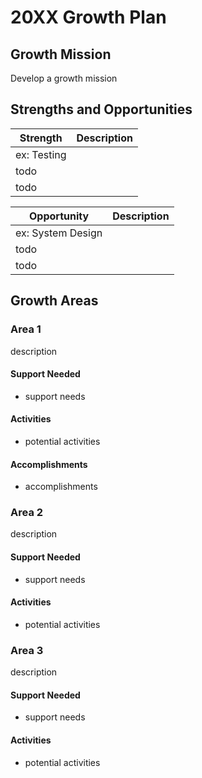 # 20XX Growth Plan

## Growth Mission

Develop a growth mission

## Strengths and Opportunities

| Strength    | Description |
| ----------- | ----------- |
| ex: Testing |             |
| todo        |             |
| todo        |             |

| Opportunity       | Description |
| ----------------- | ----------- |
| ex: System Design |             |
| todo              |             |
| todo              |             |

## Growth Areas

### Area 1

description

#### Support Needed

- support needs

#### Activities

- potential activities

#### Accomplishments

- accomplishments

### Area 2

description

#### Support Needed

- support needs

#### Activities

- potential activities

### Area 3

description

#### Support Needed

- support needs

#### Activities

- potential activities

